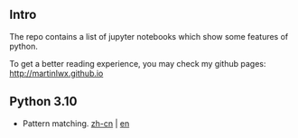 ## Intro

The repo contains a list of jupyter notebooks which show some features of python.

To get a better reading experience, you may check my github pages: <http://martinlwx.github.io>


## Python 3.10

- Pattern matching. [zh-cn](./Pattern-matching.zh-cn.ipynb) | [en](./Pattern-matching.ipynb)
